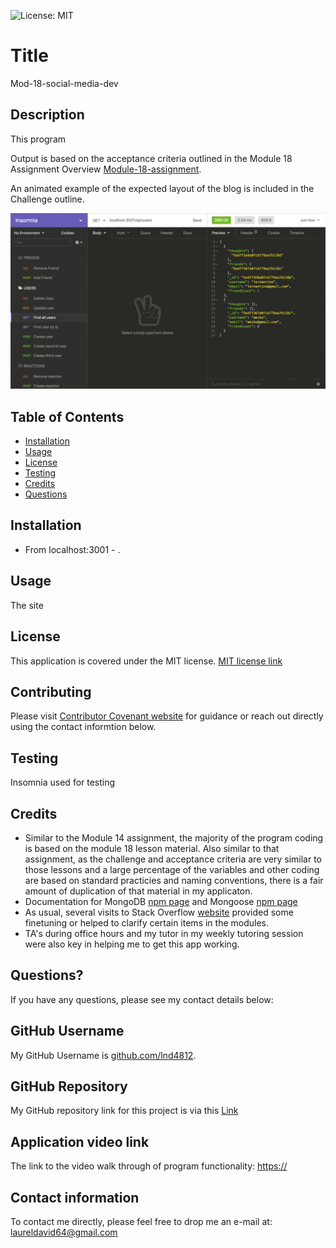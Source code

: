 ![License: MIT](https://img.shields.io/badge/License-MIT-yellow.svg)

# Title

Mod-18-social-media-dev

## Description

This program  

Output is based on the acceptance criteria outlined in the Module 18 Assignment Overview [Module-18-assignment](https://courses.bootcampspot.com/courses/1181/assignments/23378?module_item_id=466035).

An animated example of the expected layout of the blog is included in the Challenge outline.

![example](./public/18-nosql-homework-demo-01.gif)

## Table of Contents

* [Installation](#installation)
* [Usage](#usage)
* [License](#license)
* [Testing](#testing)
* [Credits](#credits)
* [Questions](#questions)

## Installation

* From localhost:3001 - .
  
## Usage

The site

## License

This application is covered under the MIT license.  [MIT license link](https://choosealicense.com/licenses/mit/)

## Contributing

Please visit [Contributor Covenant website](https://contributor-covenant.org) for guidance or reach out directly using the contact informtion below.

## Testing

Insomnia used for testing

## Credits

* Similar to the Module 14 assignment, the majority of the program coding is based on the module 18 lesson material. Also similar to that assignment, as the challenge and acceptance criteria are very similar to those lessons and a large percentage of the variables and other coding are based on standard practicies and naming conventions, there is a fair amount of duplication of that material in my applicaton.
* Documentation for MongoDB [npm page](https://www.npmjs.com/package/) and Mongoose [npm page](https://www.npmjs.com/package/)
* As usual, several visits to Stack Overflow [website](https://stackoverflow.com) provided some finetuning or helped to clarify certain items in the modules.
* TA's during office hours and my tutor in my weekly tutoring session were also key in helping me to get this app working.

## Questions?

If you have any questions, please see my contact details below:

## GitHub Username

My GitHub Username is [github.com/lnd4812](github.com/lnd4812).  

## GitHub Repository

My GitHub repository link for this project is via this [Link](https://github.com/lnd4812/mod-18-social-media-dev)

## Application video link

The link to the video walk through of program functionality: [https://](https://)

## Contact information

To contact me directly, please feel free to drop me an e-mail at: <a hef="mailto:laureldavid64@gmail.com">laureldavid64@gmail.com</a>
